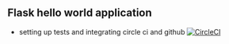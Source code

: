 ## Flask hello world application
- setting up tests and integrating circle ci and github
[![CircleCI](https://circleci.com/gh/Willbeckh/circleci-flask-hello.svg?style=svg)](https://app.circleci.com/pipelines/github/Willbeckh/circleci-flask-hello?branch=main)
